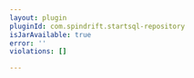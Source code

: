 ```yaml
---
layout: plugin
pluginId: com.spindrift.startsql-repository
isJarAvailable: true
error: ''
violations: []

---
```

